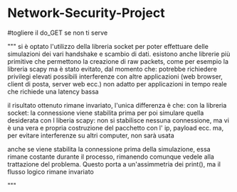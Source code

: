 # Network-Security-Project

#togliere il do_GET se non ti serve

"""
si è optato l'utilizzo della libreria socket
per poter effettuare delle simulazioni dei vari handshake e scambio di dati.
esistono anche librerie più primitive che permettono
la creazione di raw packets, come per esempio la libreria scapy
ma è stato evitato, dal momento che:
potrebbe richiedere privilegi elevati
possibili interferenze con altre applicazioni (web browser, client di posta, server web ecc.)
non adatto per applicazioni in tempo reale che richiede una latency bassa

il risultato ottenuto rimane invariato, l'unica differenza è che:
con la libreria socket: la connessione viene stabilita prima per poi simulare quella desiderata
con l liberia scapy: non si stabilisce nessuna connessione, ma vi è una vera e propria costruzione del pacchetto
                    con l' ip, payload ecc. ma, per evitare interferenze su altri computer, non sarà usata

anche se viene stabilita la connessione prima della simulazione, essa rimane costante durante il processo,
rimanendo comunque vedele alla trattazione del problema. Questo porta a un'assimmetria dei print(), ma il flusso logico rimane invariato

"""
